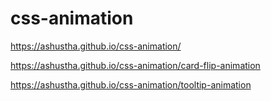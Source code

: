 # css-animation

https://ashustha.github.io/css-animation/ 

https://ashustha.github.io/css-animation/card-flip-animation

https://ashustha.github.io/css-animation/tooltip-animation


